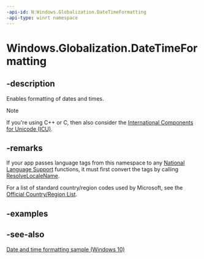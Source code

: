 ```yaml
---
-api-id: N:Windows.Globalization.DateTimeFormatting
-api-type: winrt namespace
---
```


# Windows.Globalization.DateTimeFormatting

## -description

Enables formatting of dates and times.

> [!NOTE]
> If you're using C++ or C, then also consider the [International Components for Unicode (ICU)](/windows/win32/intl/international-components-for-unicode--icu-).

## -remarks

If your app passes language tags from this namespace to any [National Language Support](/windows/desktop/Intl/national-language-support) functions, it must first convert the tags by calling [ResolveLocaleName](/windows/desktop/api/winnls/nf-winnls-resolvelocalename).

For a list of standard country/region codes used by Microsoft, see the [Official Country/Region List](/windows/uwp/publish/supported-languages).

## -examples

## -see-also

[Date and time formatting sample (Windows 10)](https://github.com/Microsoft/Windows-universal-samples/tree/master/Samples/DateTimeFormatting)
